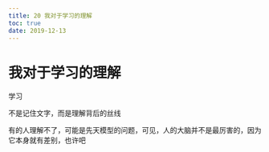 ```yaml
---
title: 20 我对于学习的理解
toc: true
date: 2019-12-13
---
```

# 我对于学习的理解


学习

不是记住文字，而是理解背后的丝线

有的人理解不了，可能是先天模型的问题，可见，人的大脑并不是最厉害的，因为它本身就有差别，也许吧
